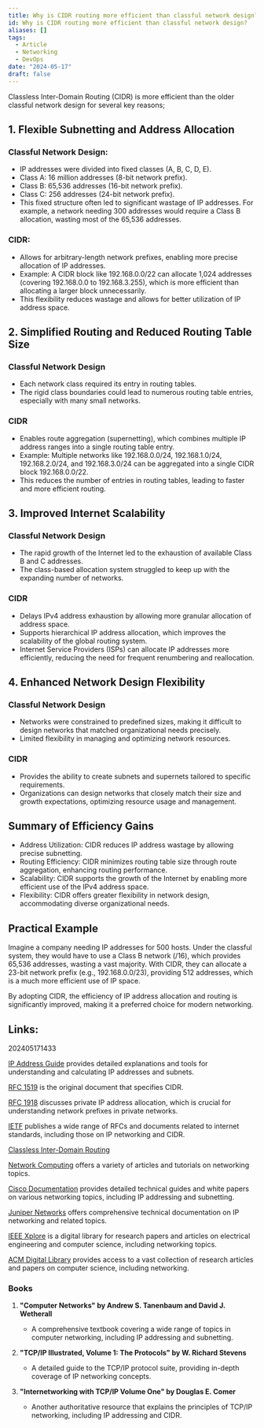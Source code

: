 ```yaml
---
title: Why is CIDR routing more efficient than classful network design?
id: Why is CIDR routing more efficient than classful network design?
aliases: []
tags:
  - Article
  - Networking
  - DevOps
date: "2024-05-17"
draft: false
---
```


Classless Inter-Domain Routing (CIDR) is more efficient than the older classful network design for several key reasons;

## 1. Flexible Subnetting and Address Allocation

### Classful Network Design:

- IP addresses were divided into fixed classes (A, B, C, D, E).
- Class A: 16 million addresses (8-bit network prefix).
- Class B: 65,536 addresses (16-bit network prefix).
- Class C: 256 addresses (24-bit network prefix).
- This fixed structure often led to significant wastage of IP addresses. For example, a network needing 300 addresses would require a Class B allocation, wasting most of the 65,536 addresses.

### CIDR:

- Allows for arbitrary-length network prefixes, enabling more precise allocation of IP addresses.
- Example: A CIDR block like 192.168.0.0/22 can allocate 1,024 addresses (covering 192.168.0.0 to 192.168.3.255), which is more efficient than allocating a larger block unnecessarily.
- This flexibility reduces wastage and allows for better utilization of IP address space.

## 2. Simplified Routing and Reduced Routing Table Size

### Classful Network Design

- Each network class required its entry in routing tables.
- The rigid class boundaries could lead to numerous routing table entries, especially with many small networks.

### CIDR

- Enables route aggregation (supernetting), which combines multiple IP address ranges into a single routing table entry.
- Example: Multiple networks like 192.168.0.0/24, 192.168.1.0/24, 192.168.2.0/24, and 192.168.3.0/24 can be aggregated into a single CIDR block 192.168.0.0/22.
- This reduces the number of entries in routing tables, leading to faster and more efficient routing.

## 3. Improved Internet Scalability

### Classful Network Design

- The rapid growth of the Internet led to the exhaustion of available Class B and C addresses.
- The class-based allocation system struggled to keep up with the expanding number of networks.

### CIDR

- Delays IPv4 address exhaustion by allowing more granular allocation of address space.
- Supports hierarchical IP address allocation, which improves the scalability of the global routing system.
- Internet Service Providers (ISPs) can allocate IP addresses more efficiently, reducing the need for frequent renumbering and reallocation.

## 4. Enhanced Network Design Flexibility

### Classful Network Design

- Networks were constrained to predefined sizes, making it difficult to design networks that matched organizational needs precisely.
- Limited flexibility in managing and optimizing network resources.

### CIDR

- Provides the ability to create subnets and supernets tailored to specific requirements.
- Organizations can design networks that closely match their size and growth expectations, optimizing resource usage and management.

## Summary of Efficiency Gains

- Address Utilization: CIDR reduces IP address wastage by allowing precise subnetting.
- Routing Efficiency: CIDR minimizes routing table size through route aggregation, enhancing routing performance.
- Scalability: CIDR supports the growth of the Internet by enabling more efficient use of the IPv4 address space.
- Flexibility: CIDR offers greater flexibility in network design, accommodating diverse organizational needs.

## Practical Example

Imagine a company needing IP addresses for 500 hosts. Under the classful system, they would have to use a Class B network (/16), which provides 65,536 addresses, wasting a vast majority. With CIDR, they can allocate a 23-bit network prefix (e.g., 192.168.0.0/23), providing 512 addresses, which is a much more efficient use of IP space.

By adopting CIDR, the efficiency of IP address allocation and routing is significantly improved, making it a preferred choice for modern networking.


## Links:

202405171433

[IP Address Guide](https://www.ipaddressguide.com/) provides detailed explanations and tools for understanding and calculating IP addresses and subnets.

[RFC 1519](https://tools.ietf.org/html/rfc1519) is the original document that specifies CIDR.

[RFC 1918](https://tools.ietf.org/html/rfc1918) discusses private IP address allocation, which is crucial for understanding network prefixes in private networks.

[IETF](https://www.ietf.org/) publishes a wide range of RFCs and documents related to internet standards, including those on IP networking and CIDR.

[Classless Inter-Domain Routing](https://en.wikipedia.org/wiki/Classless_Inter-Domain_Routing)

[Network Computing](https://www.networkcomputing.com/) offers a variety of articles and tutorials on networking topics.

[Cisco Documentation](https://www.cisco.com/c/en/us/support/index.html) provides detailed technical guides and white papers on various networking topics, including IP addressing and subnetting.

[Juniper Networks](https://www.juniper.net/documentation/en_US/release-independent/nce/information-products/pathway-pages/ip-addresses/subnetting.html) offers comprehensive technical documentation on IP networking and related topics.

[IEEE Xplore](https://ieeexplore.ieee.org/) is a digital library for research papers and articles on electrical engineering and computer science, including networking topics.

[ACM Digital Library](https://dl.acm.org/) provides access to a vast collection of research articles and papers on computer science, including networking.

### Books
1. **"Computer Networks" by Andrew S. Tanenbaum and David J. Wetherall**
   - A comprehensive textbook covering a wide range of topics in computer networking, including IP addressing and subnetting.

2. **"TCP/IP Illustrated, Volume 1: The Protocols" by W. Richard Stevens**
   - A detailed guide to the TCP/IP protocol suite, providing in-depth coverage of IP networking concepts.

3. **"Internetworking with TCP/IP Volume One" by Douglas E. Comer**
   - Another authoritative resource that explains the principles of TCP/IP networking, including IP addressing and CIDR.
